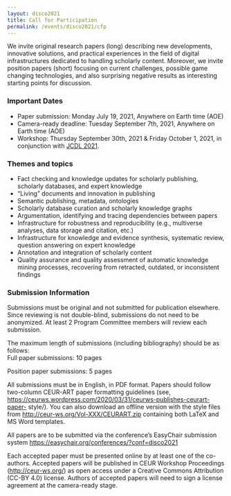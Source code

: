 ```yaml
---
layout: disco2021
title: Call for Participation
permalink: /events/disco2021/cfp
---
```


We invite original research papers (long) describing new developments,
innovative solutions, and practical experiences in the field of digital
infrastructures dedicated to handling scholarly content. Moreover, we
invite position papers (short) focusing on current challenges, possible
game changing technologies, and also surprising negative results as
interesting starting points for discussion.  

### Important Dates
- Paper submission: Monday July 19, 2021, Anywhere on Earth time (AOE)
- Camera-ready deadline: Tuesday September 7th, 2021, Anywhere on Earth time (AOE)
- Workshop: Thursday September 30th, 2021 & Friday October 1, 2021, in conjunction with [JCDL 2021](https://2021.jcdl.org).


### Themes and topics
* Fact checking and knowledge updates for scholarly publishing, scholarly databases, and expert knowledge
* “Living” documents and innovation in publishing
* Semantic publishing, metadata, ontologies
* Scholarly database curation and scholarly knowledge graphs
* Argumentation, identifying and tracing dependencies between papers
* Infrastructure for robustness and reproducibility (e.g., multiverse analyses, data storage and citation, etc.)
* Infrastructure for knowledge and evidence synthesis, systematic review, question answering on expert knowledge
* Annotation and integration of scholarly content
* Quality assurance and quality assessment of automatic knowledge mining processes, recovering from retracted, outdated, or inconsistent findings


### Submission Information
Submissions must be original and not submitted for publication
elsewhere. Since reviewing is not double-blind, submissions do not need
to be anonymized. At least 2 Program Committee members will review each
submission.

The maximum length of submissions (including bibliography) should be as
follows:  
Full paper submissions: 10 pages  

Position paper submissions: 5 pages

All submissions must be in English, in PDF format. Papers should follow
two-column CEUR-ART paper formatting guidelines (see,
https://ceurws.wordpress.com/2020/03/31/ceurws-publishes-ceurart-paper-
style/). You can also download an offline version with the style files
from http://ceur-ws.org/Vol-XXX/CEURART.zip containing both LaTeX and MS
Word templates.

All papers are to be submitted via the conference’s EasyChair submission
system https://easychair.org/conferences/?conf=disco2021

Each accepted paper must be presented online by at least one of the
co-authors. Accepted papers will be published in CEUR Workshop
Proceedings (http://ceur-ws.org/) as open access under a Creative
Commons Attribution (CC-BY 4.0) license. Authors of accepted papers will
need to sign a license agreement at the camera-ready stage.